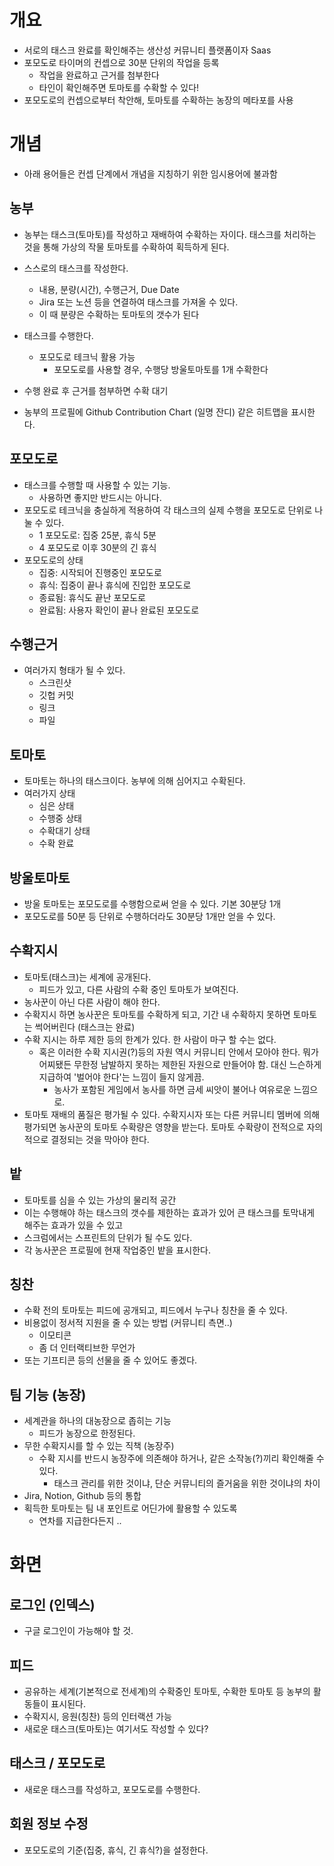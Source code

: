 # 개요

- 서로의 태스크 완료를 확인해주는 생산성 커뮤니티 플랫폼이자 Saas
- 포모도로 타이머의 컨셉으로 30분 단위의 작업을 등록
	- 작업을 완료하고 근거를 첨부한다
	- 타인이 확인해주면 토마토를 수확할 수 있다!
- 포모도로의 컨셉으로부터 착안해, 토마토를 수확하는 농장의 메타포를 사용

# 개념

- 아래 용어들은 컨셉 단계에서 개념을 지칭하기 위한 임시용어에 불과함

## 농부

- 농부는 태스크(토마토)를 작성하고 재배하여 수확하는 자이다. 태스크를 처리하는 것을 통해 가상의 작물 토마토를 수확하여 획득하게 된다.

- 스스로의 태스크를 작성한다. 
	- 내용, 분량(시간), 수행근거, Due Date
	- Jira 또는 노션 등을 연결하여 태스크를 가져올 수 있다.
	- 이 때 분량은 수확하는 토마토의 갯수가 된다

- 태스크를 수행한다.
	- 포모도로 테크닉 활용 가능
		- 포모도로를 사용할 경우, 수행당 방울토마토를 1개 수확한다

- 수행 완료 후 근거를 첨부하면 수확 대기

- 농부의 프로필에 Github Contribution Chart (일명 잔디) 같은 히트맵을 표시한다.

## 포모도로

- 태스크를 수행할 때 사용할 수 있는 기능.
	- 사용하면 좋지만 반드시는 아니다.
- 포모도로 테크닉을 충실하게 적용하여 각 태스크의 실제 수행을 포모도로 단위로 나눌 수 있다.
	- 1 포모도로: 집중 25분, 휴식 5분
	- 4 포모도로 이후 30분의 긴 휴식
- 포모도로의 상태
	- 집중: 시작되어 진행중인 포모도로
	- 휴식: 집중이 끝나 휴식에 진입한 포모도로
	- 종료됨: 휴식도 끝난 포모도로 
	- 완료됨: 사용자 확인이 끝나 완료된 포모도로

## 수행근거

- 여러가지 형태가 될 수 있다.
	- 스크린샷
	- 깃헙 커밋
	- 링크
	- 파일

## 토마토

- 토마토는 하나의 태스크이다. 농부에 의해 심어지고 수확된다.
- 여러가지 상태
	- 심은 상태
	- 수행중 상태
	- 수확대기 상태
	- 수확 완료

## 방울토마토


- 방울 토마토는 포모도로를 수행함으로써 얻을 수 있다. 기본 30분당 1개
- 포모도로를 50분 등 단위로 수행하더라도 30분당 1개만 얻을 수 있다.


## 수확지시

- 토마토(태스크)는 세계에 공개된다.
	- 피드가 있고, 다른 사람의 수확 중인 토마토가 보여진다. 
- 농사꾼이 아닌 다른 사람이 해야 한다. 
- 수확지시 하면 농사꾼은 토마토를 수확하게 되고, 기간 내 수확하지 못하면 토마토는 썩어버린다 (태스크는 완료)
- 수확 지시는 하루 제한 등의 한계가 있다. 한 사람이 마구 할 수는 없다.
	- 혹은 이러한 수확 지시권(?)등의 자원 역시 커뮤니티 안에서 모아야 한다. 뭐가 어찌됐든 무한정 남발하지 못하는 제한된 자원으로 만들어야 함. 대신 느슨하게 지급하여 '벌어야 한다'는 느낌이 들지 않게끔.
		- 농사가 포함된 게임에서 농사를 하면 금세 씨앗이 불어나 여유로운 느낌으로. 
- 토마토 재배의 품질은 평가될 수 있다. 수확지시자 또는 다른 커뮤니티 멤버에 의해 평가되면 농사꾼의 토마토 수확량은 영향을 받는다. 토마토 수확량이 전적으로 자의적으로 결정되는 것을 막아야 한다.

## 밭

- 토마토를 심을 수 있는 가상의 물리적 공간
- 이는 수행해야 하는 태스크의 갯수를 제한하는 효과가 있어 큰 태스크를 토막내게 해주는 효과가 있을 수 있고
- 스크럼에서는 스프린트의 단위가 될 수도 있다.
- 각 농사꾼은 프로필에 현재 작업중인 밭을 표시한다.

## 칭찬

- 수확 전의 토마토는 피드에 공개되고, 피드에서 누구나 칭찬을 줄 수 있다. 
- 비용없이 정서적 지원을 줄 수 있는 방법 (커뮤니티 측면..)
	- 이모티콘
	- 좀 더 인터랙티브한 무언가
- 또는 기프티콘 등의 선물을 줄 수 있어도 좋겠다. 

## 팀 기능 (농장)

- 세계관을 하나의 대농장으로 좁히는 기능
	- 피드가 농장으로 한정된다.
- 무한 수확지시를 할 수 있는 직책 (농장주)
	- 수확 지시를 반드시 농장주에 의존해야 하거나, 같은 소작농(?)끼리 확인해줄 수 있다.
		- 태스크 관리를 위한 것이냐, 단순 커뮤니티의 즐거움을 위한 것이냐의 차이
- Jira, Notion, Github 등의 통합
- 획득한 토마토는 팀 내 포인트로 어딘가에 활용할 수 있도록
	- 연차를 지급한다든지 .. 

# 화면

## 로그인 (인덱스)

- 구글 로그인이 가능해야 할 것.

## 피드

- 공유하는 세계(기본적으로 전세계)의 수확중인 토마토, 수확한 토마토 등 농부의 활동들이 표시된다.
- 수확지시, 응원(칭찬) 등의 인터랙션 가능
- 새로운 태스크(토마토)는 여기서도 작성할 수 있다?

## 태스크 / 포모도로

- 새로운 태스크를 작성하고, 포모도로를 수행한다.

## 회원 정보 수정

- 포모도로의 기준(집중, 휴식, 긴 휴식?)을 설정한다.